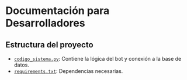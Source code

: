 # Documentación para Desarrolladores

## Estructura del proyecto

- [`codigo_sistema.py`](/codigo_sistema.py): Contiene la lógica del bot y conexión a la base de datos.
- [`requirements.txt`](/requirements.txt): Dependencias necesarias.

